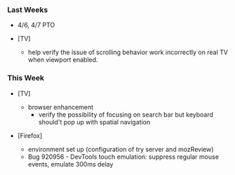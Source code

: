
### Last Weeks ###
* 4/6, 4/7 PTO

* [TV]
    - help verify the issue of scrolling behavior work incorrectly on real TV when
      viewport enabled.

### This Week ###

* [TV]
    - browser enhancement
        + verify the possibility of focusing on search bar but keyboard should't
          pop up with spatial navigation

* [Firefox]
    - environment set up (configuration of try server and mozReview)
    - Bug 920956 - DevTools touch emulation: suppress regular mouse events, emulate
      300ms delay
